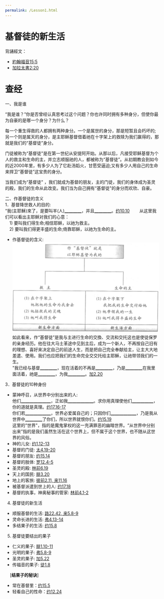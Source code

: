 ```yaml
---
permalink: /Lesson1.html
---
```

# 基督徒的新生活

背誦經文：
+ [約翰福音15:5](https://www.biblegateway.com/passage/?search=約翰福音15:5&version=CUVMPS)
+ [加拉太書2:20](https://www.biblegateway.com/passage/?search=加拉太書2:20&version=CUVMPS)

# 查经

一、我是谁  

“我是谁？”你是否曾经认真思考过这个问题？你也许同时拥有多种身分，但使你最为自豪的是哪一个身分？为什么？

每一个重生得救的人都拥有两种身分。一个是属世的身分，那是短暂且会朽坏的;另一个则是属天的身分，是主耶稣基督借着祂在十字架上的救赎为我们赢得的，那就是我们的“基督徒”身分。

门徒被称为“基督徒"是在第一世纪从安提阿开始。从那以后，凡接受耶稣基督为个人的救主和生命的主，并立志顺服祂的人，都被称为“基督徒”。从初期教会到如今的近2000年里，有多少人为了它赴汤蹈火，甘愿受逼迫;又有多少人用自己的生命来捍卫“基督徒”这宝贵的身分。

当我们成为“基督徒" ，我们就成为基督的朋友，主的门徒，我们的身体成为圣灵的殿，我们的生命从此改变。我们当为自己拥有“基督徒"的身分而欢欣、自豪。
  
二、作基督徒的含义  
1．基督降世救人的目的:  
“我(主耶穌)來了，是要叫羊(人)▁▁▁▁，并且▁▁▁▁。[约10.10](https://www.biblegateway.com/passage/?search=约10.10&version=CUVMPS)　　
从这里我们可以看出主耶稣对我们的心意：  
　1) 要叫我们得生命;相信耶稣，以祂为救主。  
　2) 要叫我们得更丰盛的生命;倚靠耶稣，以祂为生命的主。

+ 作基督徒的含义:  
![作基督徒的含义](images/1-1.jpg)
如此看来，作“基督徒”是我与主进行生命的交換、交流和交托这也是使徒保罗的亲身经历。他在往大马士革途中见到主后，成为一个新人，不再按自己旧有的理想、喜好来决定自己的前途人生，而是把自己完全奉献给主，让主大大地差遣、使用。我们也应把我们的生命完全交交托给主耶穌，让祂带领我们的一生。  
"我已经与基督▁▁▁▁，现在活着的不再是▁▁▁▁，乃是▁▁▁▁在我里面活着，祂是▁▁▁▁，为我▁▁▁▁。[加2.20](https://www.biblegateway.com/passage/?search=加2.20&version=CUVMPS)

3．基督徒的10种身份  
+ 蒙神呼召，从世界中分别出来的人:  
他们▁▁▁▁▁▁▁，正如我▁▁▁▁▁▁。求你用真理使他们▁▁▁▁▁，你的道就是真理。[约17.16-17](https://www.biblegateway.com/passage/?search=约17.16-17&version=CUVMPS)  
你们若▁▁▁▁▁▁，世界必爱属自己的；只因你们▁▁▁▁▁▁，乃是我从世界中▁▁▁▁了你们，所以世界就恨你们。[约15.19](https://www.biblegateway.com/passage/?search=约15.19&version=CUVMPS)  
这里的“世界"，指的是魔鬼掌权的这一充满罪恶的幽暗世界。“从世界中分别出来”指的是我们虽然生活在这个世界上，但不属于这个世界，也不随从这世界的风俗。
+ 神的儿女: [约1.12-13](https://www.biblegateway.com/passage/?search=约1.12-13&version=CUVMPS)
+ 基督的门徒: [太4.19-20](https://www.biblegateway.com/passage/?search=太4.19-20&version=CUVMPS)
+ 基督的朋友: [约15.14](https://www.biblegateway.com/passage/?search=约15.14&version=CUVMPS)
+ 基督的肢体: [罗12.4-5](https://www.biblegateway.com/passage/?search=罗12.4-5&version=CUVMPS)
+ 圣灵的殿: [林前6.19](https://www.biblegateway.com/passage/?search=林前6.19&version=CUVMPS)
+ 天上的国民: [腓3.20](https://www.biblegateway.com/passage/?search=腓3.20&version=CUVMPS)
+ 地上的客旅: [彼前2.11, 来11.16](https://www.biblegateway.com/passage/?search=彼前2.11,来11.16&version=CUVMPS)
+ 被基督派遣到世上的人: [约17.18](https://www.biblegateway.com/passage/?search=约17.18&version=CUVMPS)
+ 基督的执事，神奥秘事的管家: [林前4.1-2](https://www.biblegateway.com/passage/?search=林前4.1-2&version=CUVMPS)

4. 基督徒的新生活
+ 顺服基督的生活: [路22.42, 来5.8-9](https://www.biblegateway.com/passage/?search=路22.42,来5.8-9&version=CUVMPS)
+ 灵命长进的生活: [弗4.13-14](https://www.biblegateway.com/passage/?search=弗4.13-14&version=CUVMPS)
+ 多结果子的生活: [约15.8](https://www.biblegateway.com/passage/?search=约15.8&version=CUVMPS)

5. 基督徒要结出的果子
+ 仁义的果子: [腓1.10-11](https://www.biblegateway.com/passage/?search=腓1.10-11&version=CUVMPS)
+ 光明的果子: [弗5.8-9](https://www.biblegateway.com/passage/?search=弗5.8-9&version=CUVMPS)
+ 圣灵的果子: [加5.22](https://www.biblegateway.com/passage/?search=加5.22&version=CUVMPS)
+ 传福音的果子: [徒1.8](https://www.biblegateway.com/passage/?search=徒1.8&version=CUVMPS)  

&nbsp;&nbsp;&nbsp;&nbsp;[**结果子的秘诀**]
+ 常在基督里：[约15.5](https://www.biblegateway.com/passage/?search=约15.5&version=CUVMPS)
+ 轻看自己的性命：[约12.24](https://www.biblegateway.com/passage/?search=约12.24&version=CUVMPS)

